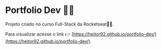 # Portfolio Dev 🧑‍💻

Projeto criado no curso Full-Stack da Rocketseat💜🚀.

Para visualizar acesse o link 👉 [https://heitor92.github.io/portfolio-dev/](https://heitor92.github.io/portfolio-dev/).